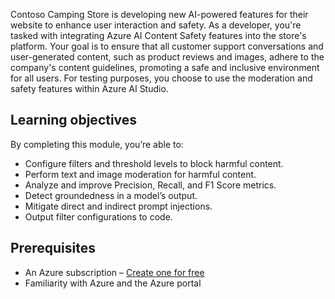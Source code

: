 Contoso Camping Store is developing new AI-powered features for their website to enhance user interaction and safety. As a developer, you're tasked with integrating Azure AI Content Safety features into the store's platform. Your goal is to ensure that all customer support conversations and user-generated content, such as product reviews and images, adhere to the company's content guidelines, promoting a safe and inclusive environment for all users. For testing purposes, you choose to use the moderation and safety features within Azure AI Studio.

## Learning objectives

By completing this module, you’re able to:

- Configure filters and threshold levels to block harmful content.
- Perform text and image moderation for harmful content.
- Analyze and improve Precision, Recall, and F1 Score metrics.
- Detect groundedness in a model’s output.
- Mitigate direct and indirect prompt injections.
- Output filter configurations to code.

## Prerequisites

- An Azure subscription – [Create one for free](https://azure.microsoft.com/free/cognitive-services/)
- Familiarity with Azure and the Azure portal